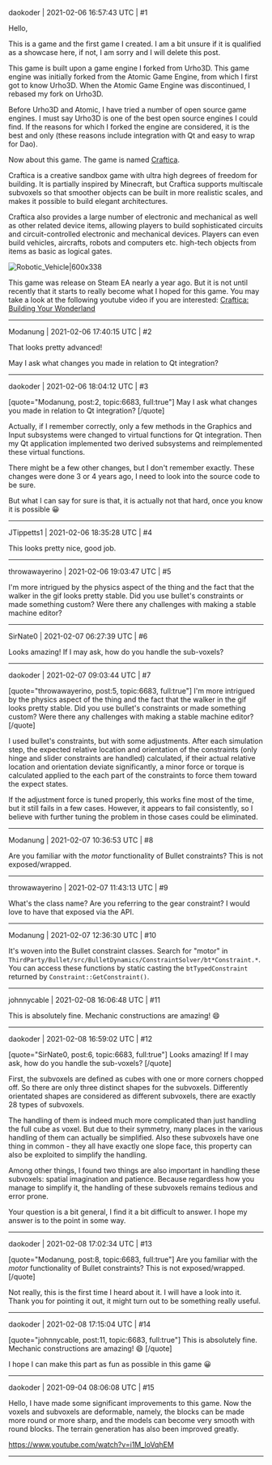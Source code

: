 daokoder | 2021-02-06 16:57:43 UTC | #1

Hello,

This is a game and the first game I created. I am a bit unsure if it is qualified as a showcase here, if not, I am sorry and I will delete this post.

This game is built upon a game engine I forked from Urho3D. This game engine was initially forked from the Atomic Game Engine, from which I first got to know Urho3D. When the Atomic Game Engine was discontinued, I rebased my fork on Urho3D.

Before Urho3D and Atomic, I have tried a number of open source game engines. I must say Urho3D is one of the best open source engines I could find. If the reasons for which I forked the engine are considered, it is the best and only (these reasons include integration with Qt and easy to wrap for Dao).

Now about this game. The game is named [Craftica](http://craftica.net).

Craftica is a creative sandbox game with ultra high degrees of freedom for building. It is partially inspired by Minecraft, but Craftica supports multiscale subvoxels so that smoother objects can be built in more realistic scales, and makes it possible to build elegant architectures.

Craftica also provides a large number of electronic and mechanical as well as other related device items, allowing players to build sophisticated circuits and circuit-controlled electronic and mechanical devices. Players can even build vehicles, aircrafts, robots and computers etc. high-tech objects from items as basic as logical gates.

![Robotic_Vehicle|600x338](upload://iXx45BX69mczidof0FfnsG2wcnC.gif) 

This game was release on Steam EA nearly a year ago. But it is not until recently that it starts to really become what I hoped for this game. You may take a look at the following youtube video if you are interested:
[Craftica: Building Your Wonderland](https://www.youtube.com/watch?v=YCMCbWW8ymk)

-------------------------

Modanung | 2021-02-06 17:40:15 UTC | #2

That looks pretty advanced!

May I ask what changes you made in relation to Qt integration?

-------------------------

daokoder | 2021-02-06 18:04:12 UTC | #3

[quote="Modanung, post:2, topic:6683, full:true"]
May I ask what changes you made in relation to Qt integration?
[/quote]

Actually, if I remember correctly, only a few methods in the Graphics and Input subsystems were changed to virtual functions for Qt integration. Then my Qt application implemented two derived subsystems and reimplemented these virtual functions.

There might be a few other changes, but I don't remember exactly. These changes were done 3 or 4 years ago, I need to look into the source code to be sure.

But what I can say for sure is that, it is actually not that hard, once you know it is possible :grinning:

-------------------------

JTippetts1 | 2021-02-06 18:35:28 UTC | #4

This looks pretty nice, good job.

-------------------------

throwawayerino | 2021-02-06 19:03:47 UTC | #5

I'm more intrigued by the physics aspect of the thing and the fact that the walker in the gif looks pretty stable. Did you use bullet's constraints or made something custom? Were there any challenges with making a stable machine editor?

-------------------------

SirNate0 | 2021-02-07 06:27:39 UTC | #6

Looks amazing! If I may ask, how do you handle the sub-voxels?

-------------------------

daokoder | 2021-02-07 09:03:44 UTC | #7

[quote="throwawayerino, post:5, topic:6683, full:true"]
I'm more intrigued by the physics aspect of the thing and the fact that the walker in the gif looks pretty stable. Did you use bullet's constraints or made something custom? Were there any challenges with making a stable machine editor?
[/quote]

I used bullet's constraints, but with some adjustments. After each simulation step, the expected relative location and orientation of the constraints (only hinge and slider constraints are handled) calculated, if their actual relative location and orientation deviate significantly, a minor force or torque is calculated applied to the each part of the constraints to force them toward the expect states.

If the adjustment force is tuned properly, this works fine most of the time, but it still fails in a few cases. However, it appears to fail consistently, so I believe with further tuning the problem in those cases could be eliminated.

-------------------------

Modanung | 2021-02-07 10:36:53 UTC | #8

Are you familiar with the *motor* functionality of Bullet constraints? This is not exposed/wrapped.

-------------------------

throwawayerino | 2021-02-07 11:43:13 UTC | #9

What's the class name? Are you referring to the gear constraint? I would love to have that exposed via the API.

-------------------------

Modanung | 2021-02-07 12:36:30 UTC | #10

It's woven into the Bullet constraint classes. Search for "motor" in `ThirdParty/Bullet/src/BulletDynamics/ConstraintSolver/bt*Constraint.*`. You can access these functions by static casting the `btTypedConstraint` returned by `Constraint::GetConstraint()`.

-------------------------

johnnycable | 2021-02-08 16:06:48 UTC | #11

This is absolutely fine. Mechanic constructions are amazing! :smile:

-------------------------

daokoder | 2021-02-08 16:59:02 UTC | #12

[quote="SirNate0, post:6, topic:6683, full:true"]
Looks amazing! If I may ask, how do you handle the sub-voxels?
[/quote]

First, the subvoxels are defined as cubes with one or more corners chopped off. So there are only three distinct shapes for the subvoxels. Differently orientated shapes are considered as different subvoxels, there are exactly 28 types of subvoxels.

The handling of them is indeed much more complicated than just handling the full cube as voxel. But due to their symmetry, many places in the various handling of them can actually be simplified. Also these subvoxels have one thing in common - they all have exactly one slope face, this property can also be exploited to simplify the handling.

Among other things, I found two things are also important in handling these subvoxels: spatial imagination and patience. Because regardless how you manage to simplify it, the handling of these subvoxels remains tedious and error prone.

Your question is a bit general, I find it a bit difficult to answer. I hope my answer is to the point in some way.

-------------------------

daokoder | 2021-02-08 17:02:34 UTC | #13

[quote="Modanung, post:8, topic:6683, full:true"]
Are you familiar with the *motor* functionality of Bullet constraints? This is not exposed/wrapped.
[/quote]

Not really, this is the first time I heard about it. I will have a look into it. Thank you for pointing it out, it might turn out to be something really useful.

-------------------------

daokoder | 2021-02-08 17:15:04 UTC | #14

[quote="johnnycable, post:11, topic:6683, full:true"]
This is absolutely fine. Mechanic constructions are amazing! :smile:
[/quote]

I hope I can make this part as fun as possible in this game :grinning:

-------------------------

daokoder | 2021-09-04 08:06:08 UTC | #15

Hello, I have made some significant improvements to this game. Now the voxels and subvoxels are deformable, namely, the blocks can be made more round or more sharp, and the models can become very smooth with round blocks. The terrain generation has also been improved greatly.

https://www.youtube.com/watch?v=i1M_loVqhEM

-------------------------

